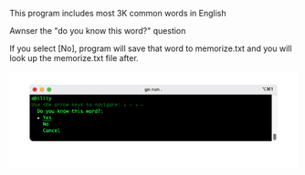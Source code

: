 This program includes most 3K common words in English

Awnser the "do you know this word?" question

If you select [No], program will save that word to memorize.txt and you will look up the memorize.txt file after.

![](https://raw.githubusercontent.com/karakaya/common-words/main/cli.gif)



